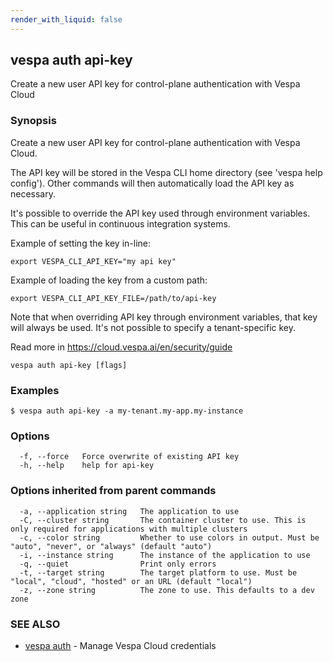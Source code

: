 ```yaml
---
render_with_liquid: false
---
```


## vespa auth api-key

Create a new user API key for control-plane authentication with Vespa Cloud

### Synopsis

Create a new user API key for control-plane authentication with Vespa Cloud.

The API key will be stored in the Vespa CLI home directory
(see 'vespa help config'). Other commands will then automatically load the API
key as necessary.

It's possible to override the API key used through environment variables. This
can be useful in continuous integration systems.

Example of setting the key in-line:

    export VESPA_CLI_API_KEY="my api key"

Example of loading the key from a custom path:

    export VESPA_CLI_API_KEY_FILE=/path/to/api-key

Note that when overriding API key through environment variables, that key will
always be used. It's not possible to specify a tenant-specific key.

Read more in https://cloud.vespa.ai/en/security/guide

```
vespa auth api-key [flags]
```

### Examples

```
$ vespa auth api-key -a my-tenant.my-app.my-instance
```

### Options

```
  -f, --force   Force overwrite of existing API key
  -h, --help    help for api-key
```

### Options inherited from parent commands

```
  -a, --application string   The application to use
  -C, --cluster string       The container cluster to use. This is only required for applications with multiple clusters
  -c, --color string         Whether to use colors in output. Must be "auto", "never", or "always" (default "auto")
  -i, --instance string      The instance of the application to use
  -q, --quiet                Print only errors
  -t, --target string        The target platform to use. Must be "local", "cloud", "hosted" or an URL (default "local")
  -z, --zone string          The zone to use. This defaults to a dev zone
```

### SEE ALSO

* [vespa auth](vespa_auth.html)	 - Manage Vespa Cloud credentials

